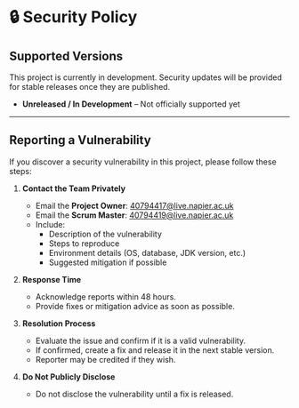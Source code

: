 # 🔒 Security Policy

## Supported Versions

This project is currently in development. Security updates will be provided for stable releases once they are published.

- **Unreleased / In Development** – Not officially supported yet

---

## Reporting a Vulnerability

If you discover a security vulnerability in this project, please follow these steps:

1. **Contact the Team Privately**
    - Email the **Project Owner**: 40794417@live.napier.ac.uk
    - Email the **Scrum Master**: 40794419@live.napier.ac.uk
    - Include:
        - Description of the vulnerability
        - Steps to reproduce
        - Environment details (OS, database, JDK version, etc.)
        - Suggested mitigation if possible

2. **Response Time**
    - Acknowledge reports within 48 hours.
    - Provide fixes or mitigation advice as soon as possible.

3. **Resolution Process**
    - Evaluate the issue and confirm if it is a valid vulnerability.
    - If confirmed, create a fix and release it in the next stable version.
    - Reporter may be credited if they wish.

4. **Do Not Publicly Disclose**
    - Do not disclose the vulnerability until a fix is released.
